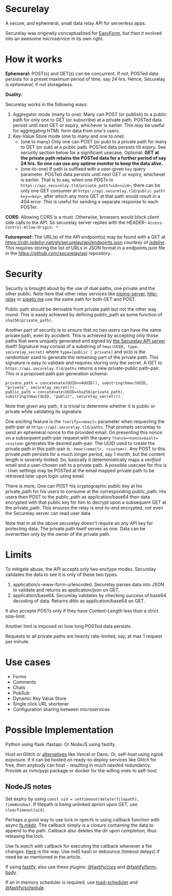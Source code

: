 # Securelay

A secure, and ephemeral, small data relay API for serverless apps.

Securelay was originally conceptualized for [EasyForm](https://github.com/SomajitDey/EasyForm), but then it evolved into an awesome microservice in its own right.

# How it works

**Ephemeral:** POST(s) and GET(s) can be concurrent. If not, POSTed data persists for a preset maximum period of time, say 24 hrs. Hence, Securelay is *ephemeral*, if not storageless.

**Duality:**

Securelay works in the following ways:
1. Aggregator mode (many to one): Many can POST (or publish) to a public path for only one to GET (or subscribe) at a private path. POSTed data persist until next GET or expiry, whichever is earlier. This may be useful for aggregating HTML form data from one's users.
2. Key-Value Store mode (one to many and one to one):
   - (one to many) Only one can POST (or pub) to a private path for many to GET (or sub) at a public path. POSTed data persists till expiry. See security section below for a significant usecase. Optional: <strong>GET at the private path retains the POSTed data for a further period of say 24 hrs. So one can use any uptime monitor to keep the data alive.</strong>
   - (one-to-one) If path is suffixed with a user-given `key` query parameter. POSTed data persists until next GET or expiry, whichever is earlier. That is to say, when one POSTs to `https://api.securelay.tld/private_path?uid=<uid>`, there can be only one GET consumer at `https://api.securelay.tld/public_path?key=<key>`, after which any more GET at that path would result in a 404 error. This is useful for sending a separate response to each POSTer.

**CORS:** Allowing CORS is a must. Otherwise, browsers would block client side calls to the API. So securelay server replies with the HEADER- `Access-Control-Allow-Origin: *`

**Futureproof:** The URL(s) of the API endpoint(s) may be found with a GET at https://cdn.jsdelivr.net/gh/securelay/api/endpoints.json courtesy of [jsdelivr](https://www.jsdelivr.com/?docs=gh). This requires storing the list of URLs in JSON format in a endpoints.json file in the https://github.com/securelay/api repository. 

# Security
Security is brought about by the use of dual paths, one private and the other public. Note here that other relay services like [piping-server](https://github.com/nwtgck/piping-server), [http-relay](https://httprelay.io) or [pipeto.me](https://pipeto.me) use the same path for both GET and POST.

Public path should be derivable from private path but not the other way round. This is easily achieved by defining public_path as some function of `sha256(private_path)`.

Another part of security is to ensure that no two users can have the same private path, even by accident. This is achieved by accepting only those paths that were uniquely generated and signed by [the Securelay API server](https://api.securelay.tld) itself! Signature may consist of a substring of `hmac(UUID, type, securelay_secret)` where `type=[public | private]` and `UUID` is the randomiser used to generate the remaining part of the private path. This signature is easy to validate and requires storing only the secret. A GET to `https://api.securelay.tld/paths` returns a new private-public path-pair. This is a proposed path pair generation schema:

```
private_path = concatenate(UUID=v4UUID(), substring(hmac(UUID, "private", securelay_secret))).
public_path = concatenate(UUID=sha256(private_path), substring(hmac(UUID, "public", securelay_secret))).
```
Note that given any path, it is trivial to determine whether it is public or private while validating its signature.

One exciting feature is the `?verify=<email>` parameter when requesting the path-pair at `https://api.securelay.tld/paths`. That prompts securelay to send an ephemeral nonce to the provided email. On presenting this nonce on a subsequent path-pair request with the query `?nonce=<nonce>&salt=<custom>` generates the desired path-pair. The UUID used to create the private path in this path-pair is : `hmac(<email>, <custom>)`. Any POST to this private path persists for a much longer period, say 1 month, but the content length is severely limited. So, basically it deterministically maps a *verified* email and a user-chosen salt to a private path. A possible usecase for this is : User settings may be POSTed at the email mapped private path to be retrieved later upon login using email. 

There is more. One can POST his cryptographic public key at his private_path for his users to consume at the corresponding public_path. His users then POST to the public_path as application/base64 their data encrypted with that public key for him to decrypt upon a subsequent GET at the private_path. This ensures the relay is end-to-end encrypted, not even the Securelay server can read user data.

Note that in all the above securelay doesn't require an any API key for protecting data. The private path itself serves as one. Data can be overwritten only by the owner of the private path.

# Limits
To mitigate abuse, the API accepts only two enctype modes. Securelay validates the data to see it is only of these two types.
1. application/x-www-form-urlencoded. Securelay parses data into JSON to validate and returns as application/json on GET.
2. application/base64. Securelay validates by checking success of base64 decoding of data. Returns ditto as application/base64 on GET.

It also accepts POSTs only if they have Content-Length less than a strict size-limit.

Another limit is imposed on how long POSTed data persists.

Requests to all private paths are heavily rate-limited, say, at max 1 request per minute.

# Use cases
- Forms
- Comments
- Chats
- PubSub
- Dynamic Key Value Store
- Single click URL shortener
- Configuration sharing between microservices

# Possible Implementation

Python using flask /fastapi. Or NodeJS using fastify.

Host on Glitch or [alternatives](https://support.glitch.com/t/temporary-glitch-alternatives/26915) like Vercel or Deno. Or, self-host using ngrok exposure. If it can be hosted on ready-to-deploy services like Glitch for free, then anybody can host - resulting in much needed redundancy. Provide as nvm/pypi package or docker for the willing ones to self-host.

NodeJS notes
---
Set expiry by using `const uid = settimeout(delete(filepath), timeWindow)`. If filepath is being unlinked apriori upon GET, use `clearTimeout(uid)`. 

Perhaps a good way to use lock in npm:fs is using callback function with async [fs.mkdir](https://nodejs.org/api/fs.html#fsmkdirpath-options-callback). The callback simply is a closure containing the data to append to the path. Callback also deletes the dir upon completion, thus releasing the lock.

Use fs.watch with callback for executing the callback whenever a file changes. [Here](https://thisdavej.com/how-to-watch-for-file-changes-in-node-js/) is the way. Use md5 hash or debounce (timeout delays) if need be as mentioned in the article.

If using [fastify](https://fastify.dev/docs/latest/Guides/Getting-Started/), also use these plugins: [@fastify/cors](https://github.com/fastify/fastify-cors) and [@fastify/form-body](https://github.com/fastify/fastify-formbody).

If an in memory scheduler is required, use [toad-scheduler](https://github.com/kibertoad/toad-scheduler) and [@fastify/schedule](https://github.com/fastify/fastify-schedule).
